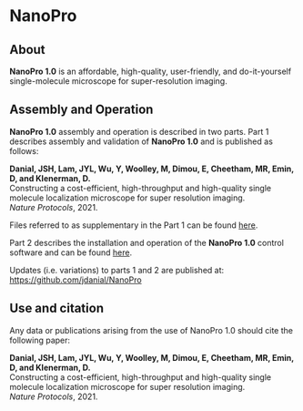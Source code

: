 # NanoPro
## About
**NanoPro 1.0** is an affordable, high-quality, user-friendly, and do-it-yourself single-molecule microscope for super-resolution imaging.  
  
## Assembly and Operation
**NanoPro 1.0** assembly and operation is described in two parts. Part 1 describes assembly and validation of **NanoPro 1.0** and is published as follows:  

**Danial, JSH, Lam, JYL, Wu, Y, Woolley, M, Dimou, E, Cheetham, MR, Emin, D, and Klenerman, D.**  
Constructing a cost-efficient, high-throughput and high-quality single molecule localization microscope for super resolution imaging.  
_Nature Protocols_, 2021.  
  
Files referred to as supplementary in the Part 1 can be found [here](https://github.com/jdanial/NanoPro/tree/main/Supplementary%20Files).
  
Part 2 describes the installation and operation of the **NanoPro 1.0** control software and can be found [here](https://github.com/jdanial/NanoPro/blob/main/Part%202%2C%20NanoPro%201.0%20Operation%20Manual.pdf).  
  
Updates (i.e. variations) to parts 1 and 2 are published at:  
https://github.com/jdanial/NanoPro  
  
## Use and citation
Any data or publications arising from the use of NanoPro 1.0 should cite the following paper:  
  
**Danial, JSH, Lam, JYL, Wu, Y, Woolley, M, Dimou, E, Cheetham, MR, Emin, D, and Klenerman, D.**  
Constructing a cost-efficient, high-throughput and high-quality single molecule localization microscope for super resolution imaging.  
_Nature Protocols_, 2021.  

